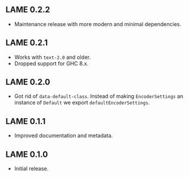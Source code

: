 ## LAME 0.2.2

* Maintenance release with more modern and minimal dependencies.

## LAME 0.2.1

* Works with `text-2.0` and older.
* Dropped support for GHC 8.x.

## LAME 0.2.0

* Got rid of `data-default-class`. Instead of making `EncoderSettings` an
  instance of `Default` we export `defaultEncoderSettings`.

## LAME 0.1.1

* Improved documentation and metadata.

## LAME 0.1.0

* Initial release.

